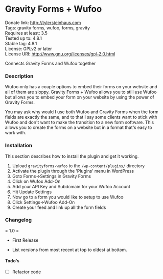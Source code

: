 # Gravity Forms + Wufoo

Donate link: http://tylersteinhaus.com<br />
Tags: gravity forms, wufoo, forms, gravity<br />
Requires at least: 3.5<br />
Tested up to: 4.8.1<br />
Stable tag: 4.8.1<br />
License: GPLv2 or later<br />
License URI: http://www.gnu.org/licenses/gpl-2.0.html<br />
 
Connects Gravity Forms and Wufoo together
 
### Description
 
Wufoo only has a couple options to embed their forms on your website and all of them are sloppy. Gravity Forms + Wufoo allows you to still use Wufoo but allows you to embed your form on your website by using the power of Gravity Forms.

You may ask why would I use both Wufoo and Gravity Forms when the form fields are exactly the same, and to that I say some clients want to stick with Wufoo and don't want to make the transition to a new form software. This allows you to create  the forms on a website but in a format that's easy to work with. 
 
### Installation
 
This section describes how to install the plugin and get it working.
 
 
1. Upload `gravityforms-wufoo` to the `/wp-content/plugins/` directory
1. Activate the plugin through the 'Plugins' menu in WordPress
1. Goto Forms->Settings in Gravity Forms
1. Click on Wufoo Add-On
1. Add your API Key and Subdomain for your Wufoo Account
1. Hit Update Settings
1. Now go to a form you would like to setup to use Wufoo
1. Click Settings->Wufoo Add-On
1. Create your feed and link up all the form fields
 
### Changelog
 
= 1.0 =
* First Release
 
* List versions from most recent at top to oldest at bottom.

#### Todo's

- [ ] Refactor code
 
